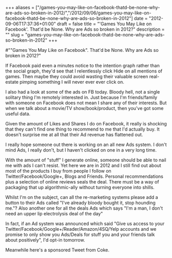 +++
aliases = ["/games-you-may-like-on-facebook-thatd-be-none-why-are-ads-so-broken-in-2012/","/2012/09/06/games-you-may-like-on-facebook-thatd-be-none-why-are-ads-so-broken-in-2012"]
date = "2012-09-06T17:37:36+01:00"
draft = false
title = "'Games You May Like on Facebook'. That'd be None. Why are Ads so broken in 2012?"
description = ""
slug = "games-you-may-like-on-facebook-thatd-be-none-why-are-ads-so-broken-in-2012"
+++

#"\"Games You May Like on Facebook\". That'd be None. Why are Ads so broken in 2012?"

If Facebook paid even a minutes notice to the intention graph rather than the social graph, they'd see that I relentlessly click Hide on all mentions of games. Then maybe they could avoid wasting their valuable screen real-estate pimping something I will never ever ever click on.

I also had a look at some of the ads on FB today. Bloody hell, not a single solitary thing I'm remotely interested in. Just because I'm friends/family with someone on Facebook does not mean I share any of their interests. But when we talk about a movie/TV show/book/product, then you've got some useful data.

Given the amount of Likes and Shares I do on Facebook, it really is shocking that they can't find one thing to recommend to me that I'd actually buy. It doesn't surprise me at all that their Ad revenue has flattened out.

I really hope someone out there is working on an all new Ads system. I don't mind Ads, I really don't, but I haven't clicked on one in a very long time. 

With the amount of "stuff" I generate online, someone should be able to nail me with ads I can't resist. Yet here we are in 2012 and I still find out about most of the products I buy from people I follow on Twitter/Facebook/Google+, Blogs and Friends. Personal recommendations plus a selection of online reviews seals the deal. There must be a way of packaging that up algorithmic-ally without turning everyone into shills.

Whilst I'm on the subject, can all the re-marketing systems please add a button to their Ads called "I've already bloody bought it, stop hounding me."? Also another one for all the deals Ads which says "I'm a man, I don't need an upper lip electrolysis deal of the day"

In fact, if an Ad system was announced which said "Give us access to your Twitter/Facebook/Google+/Reader/Amazon/4SQ/Yelp accounts and we promise to only show you Ads/Deals for stuff you and your friends talk about positively", I'd opt-in tomorrow.

Meanwhile here's a sponsored Tweet from Coke.
